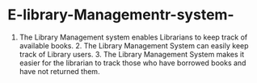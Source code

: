 # E-library-Managementr-system-
1. The Library Management system enables Librarians to keep track of available books. 2. The Library Management System can easily keep track of Library users. 3. The Library Management System makes it easier for the librarian to track those who have borrowed books and have not returned them.
